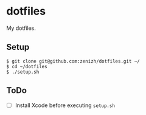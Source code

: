 # dotfiles

My dotfiles.

## Setup

```
$ git clone git@github.com:zenizh/dotfiles.git ~/
$ cd ~/dotfiles
$ ./setup.sh
```

## ToDo

- [ ] Install Xcode before executing `setup.sh`
